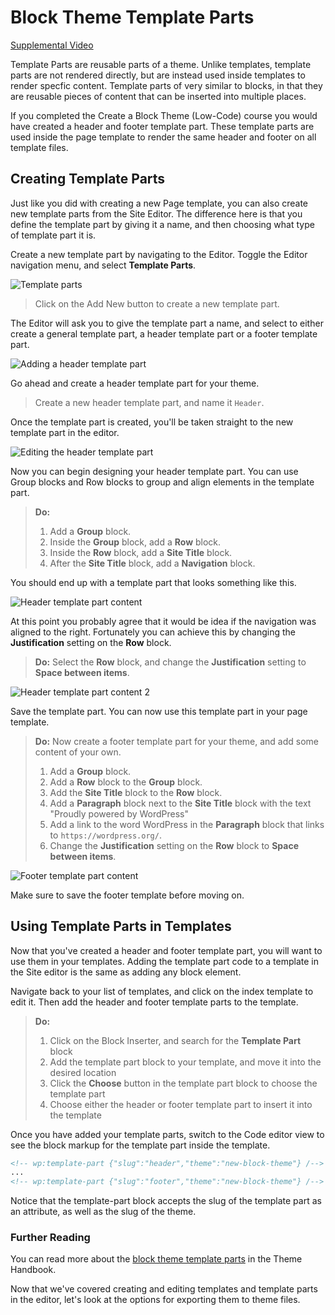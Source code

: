# Block Theme Template Parts

[Supplemental Video](https://videopress.com/v/S6ufFSi2)

Template Parts are reusable parts of a theme. Unlike templates, template parts are not rendered directly, but are instead used inside templates to render specfic content. Template parts of very similar to blocks, in that they are reusable pieces of content that can be inserted into multiple places.

If you completed the Create a Block Theme (Low-Code) course you would have created a header and footer template part. These template parts are used inside the page template to render the same header and footer on all template files.

## Creating Template Parts

Just like you did with creating a new Page template, you can also create new template parts from the Site Editor. The difference here is that you define the template part by giving it a name, and then choosing what type of template part it is.

Create a new template part by navigating to the Editor. Toggle the Editor navigation menu, and select **Template Parts**.

![Template parts](/images/module-01/lesson-03/editor-template-parts.png)

> Click on the Add New button to create a new template part. 

The Editor will ask you to give the template part a name, and select to either create a general template part, a header template part or a footer template part. 

![Adding a header template part](/images/module-01/lesson-03/editor-header-template-part.png)

Go ahead and create a header template part for your theme.

> Create a new header template part, and name it `Header`.

Once the template part is created, you'll be taken straight to the new template part in the editor.

![Editing the header template part](/images/module-01/lesson-03/editor-edit-header-template-part.png)

Now you can begin designing your header template part. You can use Group blocks and Row blocks to group and align elements in the template part.

> **Do:** 
> 1. Add a **Group** block.
> 2. Inside the **Group** block, add a **Row** block.
> 3. Inside the **Row** block, add a **Site Title** block.
> 4. After the **Site Title** block, add a **Navigation** block.

You should end up with a template part that looks something like this.

![Header template part content](/images/module-01/lesson-03/editor-header-template-part-content.png)

At this point you probably agree that it would be idea if the navigation was aligned to the right. Fortunately you can achieve this by changing the **Justification** setting on the **Row** block. 

> **Do:** 
> Select the **Row** block, and change the **Justification** setting to **Space between items**.

![Header template part content 2](/images/module-01/lesson-03/editor-header-template-part-content-space.png)

Save the template part. You can now use this template part in your page template.

> **Do:**
> Now create a footer template part for your theme, and add some content of your own.
> 1. Add a **Group** block.
> 2. Add a **Row** block to the **Group** block.
> 3. Add the **Site Title** block to the **Row** block.
> 4. Add a **Paragraph** block next to the **Site Title** block with the text "Proudly powered by WordPress"
> 5. Add a link to the word WordPress in the **Paragraph** block that links to `https://wordpress.org/`.
> 6. Change the **Justification** setting on the **Row** block to **Space between items**.

![Footer template part content](/images/module-01/lesson-03/editor-footer-template-part-content.png)

Make sure to save the footer template before moving on.

## Using Template Parts in Templates

Now that you've created a header and footer template part, you will want to use them in your templates. Adding the template part code to a template in the Site editor is the same as adding any block element. 

Navigate back to your list of templates, and click on the index template to edit it. Then add the header and footer template parts to the template. 

> **Do:**
> 1. Click on the Block Inserter, and search for the **Template Part** block
> 2. Add the template part block to your template, and move it into the desired location
> 2. Click the **Choose** button in the template part block to choose the template part
> 4. Choose either the header or footer template part to insert it into the template

Once you have added your template parts, switch to the Code editor view to see the block markup for the template part inside the template.

```html
<!-- wp:template-part {"slug":"header","theme":"new-block-theme"} /-->
...
<!-- wp:template-part {"slug":"footer","theme":"new-block-theme"} /-->
```

Notice that the template-part block accepts the slug of the template part as an attribute, as well as the slug of the theme. 

### Further Reading

You can read more about the [block theme template parts](https://developer.wordpress.org/themes/block-themes/templates-and-template-parts/) in the Theme Handbook.

Now that we've covered creating and editing templates and template parts in the editor, let's look at the options for exporting them to theme files.